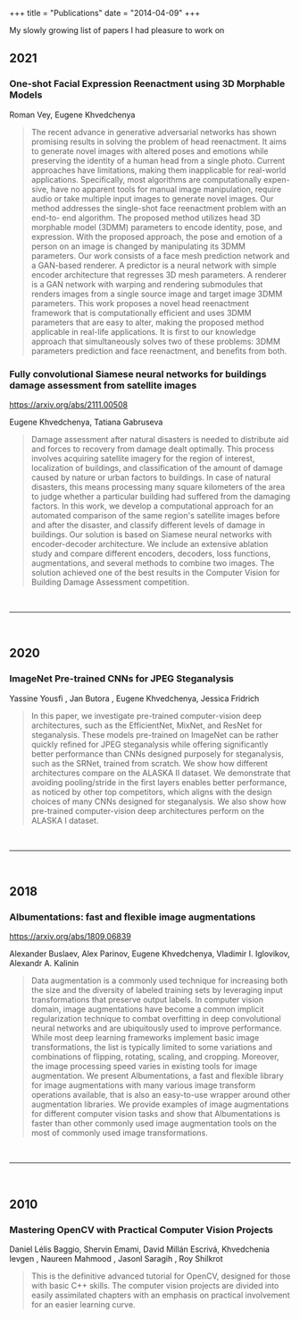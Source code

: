+++
title = "Publications"
date = "2014-04-09"
+++

My slowly growing list of papers I had pleasure to work on

## 2021

### One-shot Facial Expression Reenactment using 3D Morphable Models

Roman Vey, Eugene Khvedchenya

> The recent advance in generative adversarial networks has shown promising results in solving the problem of head reenactment. It aims to generate novel images with altered poses and emotions while preserving the identity of a human head from a single photo. Current approaches have limitations, making them inapplicable for real-world applications. Specifically, most algorithms are computationally expen- sive, have no apparent tools for manual image manipulation, require audio or take multiple input images to generate novel images.
Our method addresses the single-shot face reenactment problem with an end-to- end algorithm. 
> The proposed method utilizes head 3D morphable model (3DMM) parameters to encode identity, pose, and expression. 
> With the proposed approach, the pose and emotion of a person on an image is changed by manipulating its 3DMM parameters. 
> Our work consists of a face mesh prediction network and a GAN-based renderer. 
> A predictor is a neural network with simple encoder architecture that regresses 3D mesh parameters. 
> A renderer is a GAN network with warping and rendering submodules that renders images from a single source image and target image 3DMM parameters.
This work proposes a novel head reenactment framework that is computationally efficient and uses 3DMM parameters that are easy to alter, making the proposed method applicable in real-life applications. It is first to our knowledge approach that simultaneously solves two of these problems: 3DMM parameters prediction and face reenactment, and benefits from both.

### Fully convolutional Siamese neural networks for buildings damage assessment from satellite images

https://arxiv.org/abs/2111.00508

Eugene Khvedchenya, Tatiana Gabruseva

> Damage assessment after natural disasters is needed to distribute aid and forces to recovery from damage dealt optimally. This process involves acquiring satellite imagery for the region of interest, localization of buildings, and classification of the amount of damage caused by nature or urban factors to buildings. In case of natural disasters, this means processing many square kilometers of the area to judge whether a particular building had suffered from the damaging factors.
> In this work, we develop a computational approach for an automated comparison of the same region's satellite images before and after the disaster, and classify different levels of damage in buildings. Our solution is based on Siamese neural networks with encoder-decoder architecture. We include an extensive ablation study and compare different encoders, decoders, loss functions, augmentations, and several methods to combine two images. The solution achieved one of the best results in the Computer Vision for Building Damage Assessment competition.

<br>
<hr>
<br>

## 2020

### ImageNet Pre-trained CNNs for JPEG Steganalysis

Yassine Yousfi , Jan Butora , Eugene Khvedchenya, Jessica Fridrich

> In this paper, we investigate pre-trained computer-vision deep architectures, such as the EfficientNet, MixNet, and ResNet for steganalysis. These models pre-trained on ImageNet can be rather quickly refined for JPEG steganalysis while offering significantly better performance than CNNs designed purposely for steganalysis, such as the SRNet, trained from scratch. We show how different architectures compare on the ALASKA II dataset. We demonstrate that avoiding pooling/stride in the first layers enables better performance, as noticed by other top competitors, which aligns with the design choices of many CNNs designed for steganalysis. We also show how pre-trained computer-vision deep architectures perform on the ALASKA I dataset. 

<br>
<hr>
<br>

## 2018

### Albumentations: fast and flexible image augmentations

https://arxiv.org/abs/1809.06839

Alexander Buslaev, Alex Parinov, Eugene Khvedchenya, Vladimir I. Iglovikov, Alexandr A. Kalinin

> Data augmentation is a commonly used technique for increasing both the size and the diversity of labeled training sets by leveraging input transformations that preserve output labels. In computer vision domain, image augmentations have become a common implicit regularization technique to combat overfitting in deep convolutional neural networks and are ubiquitously used to improve performance. While most deep learning frameworks implement basic image transformations, the list is typically limited to some variations and combinations of flipping, rotating, scaling, and cropping. Moreover, the image processing speed varies in existing tools for image augmentation. We present Albumentations, a fast and flexible library for image augmentations with many various image transform operations available, that is also an easy-to-use wrapper around other augmentation libraries. We provide examples of image augmentations for different computer vision tasks and show that Albumentations is faster than other commonly used image augmentation tools on the most of commonly used image transformations. 

<br>
<hr>
<br>

## 2010 

### Mastering OpenCV with Practical Computer Vision Projects

Daniel Lélis Baggio, Shervin Emami, David Millán Escrivá, Khvedchenia Ievgen , Naureen Mahmood , Jasonl Saragih , Roy Shilkrot 

> This is the definitive advanced tutorial for OpenCV, designed for those with basic C++ skills. The computer vision projects are divided into easily assimilated chapters with an emphasis on practical involvement for an easier learning curve.